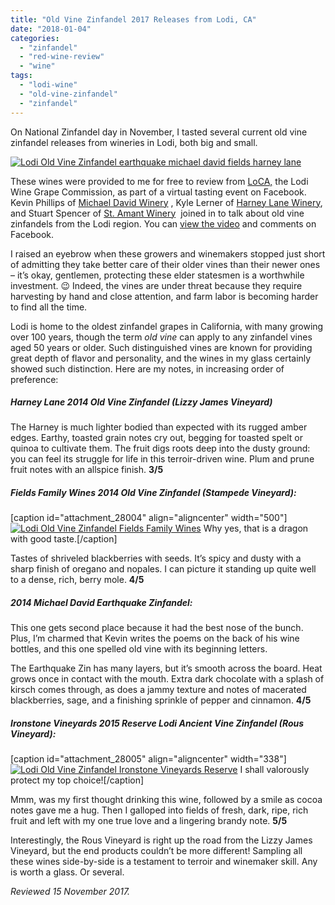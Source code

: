 ```yaml
---
title: "Old Vine Zinfandel 2017 Releases from Lodi, CA"
date: "2018-01-04"
categories: 
  - "zinfandel"
  - "red-wine-review"
  - "wine"
tags: 
  - "lodi-wine"
  - "old-vine-zinfandel"
  - "zinfandel"
---
```


On National Zinfandel day in November, I tasted several current old vine zinfandel releases from wineries in Lodi, both big and small.

[![Lodi Old Vine Zinfandel earthquake michael david fields harney lane](http://s3.amazonaws.com/thegourmez-wpmedia/2018/01/Lodi_Zin_003-500x342.jpg)](http://s3.amazonaws.com/thegourmez-wpmedia/2018/01/Lodi_Zin_003.jpg)

These wines were provided to me for free to review from [LoCA,](http://www.lodiwine.com/) the Lodi Wine Grape Commission, as part of a virtual tasting event on Facebook. Kevin Phillips of [Michael David Winery](https://www.facebook.com/MichaelDavidWinery/) , Kyle Lerner of [Harney Lane Winery](https://www.facebook.com/harneylane/), and Stuart Spencer of [St. Amant Winery](https://www.facebook.com/stamantwine/)  joined in to talk about old vine zinfandels from the Lodi region. You can [view the video](https://www.facebook.com/LodiWine/videos/10154850430205800/) and comments on Facebook.

I raised an eyebrow when these growers and winemakers stopped just short of admitting they take better care of their older vines than their newer ones – it’s okay, gentlemen, protecting these elder statesmen is a worthwhile investment. 😉 Indeed, the vines are under threat because they require harvesting by hand and close attention, and farm labor is becoming harder to find all the time.

Lodi is home to the oldest zinfandel grapes in California, with many growing over 100 years, though the term _old vine_ can apply to any zinfandel vines aged 50 years or older. Such distinguished vines are known for providing great depth of flavor and personality, and the wines in my glass certainly showed such distinction. Here are my notes, in increasing order of preference:

##### Harney Lane 2014 Old Vine Zinfandel (Lizzy James Vineyard)

The Harney is much lighter bodied than expected with its rugged amber edges. Earthy, toasted grain notes cry out, begging for toasted spelt or quinoa to cultivate them. The fruit digs roots deep into the dusty ground: you can feel its struggle for life in this terroir-driven wine. Plum and prune fruit notes with an allspice finish. **3/5**

##### Fields Family Wines 2014 Old Vine Zinfandel (Stampede Vineyard):

\[caption id="attachment\_28004" align="aligncenter" width="500"\][![Lodi Old Vine Zinfandel Fields Family Wines](http://s3.amazonaws.com/thegourmez-wpmedia/2018/01/Lodi_Zin_001-500x500.jpg)](http://s3.amazonaws.com/thegourmez-wpmedia/2018/01/Lodi_Zin_001.jpg) Why yes, that is a dragon with good taste.\[/caption\]

Tastes of shriveled blackberries with seeds. It’s spicy and dusty with a sharp finish of oregano and nopales. I can picture it standing up quite well to a dense, rich, berry mole. **4/5**

##### 2014 Michael David Earthquake Zinfandel:

This one gets second place because it had the best nose of the bunch. Plus, I’m charmed that Kevin writes the poems on the back of his wine bottles, and this one spelled old vine with its beginning letters.

The Earthquake Zin has many layers, but it’s smooth across the board. Heat grows once in contact with the mouth. Extra dark chocolate with a splash of kirsch comes through, as does a jammy texture and notes of macerated blackberries, sage, and a finishing sprinkle of pepper and cinnamon. **4/5**

##### Ironstone Vineyards 2015 Reserve Lodi Ancient Vine Zinfandel (Rous Vineyard):

\[caption id="attachment\_28005" align="aligncenter" width="338"\][![Lodi Old Vine Zinfandel Ironstone Vineyards Reserve](http://s3.amazonaws.com/thegourmez-wpmedia/2018/01/Lodi_Zin_002-338x500.jpg)](http://s3.amazonaws.com/thegourmez-wpmedia/2018/01/Lodi_Zin_002.jpg) I shall valorously protect my top choice!\[/caption\]

Mmm, was my first thought drinking this wine, followed by a smile as cocoa notes gave me a hug. Then I galloped into fields of fresh, dark, ripe, rich fruit and left with my one true love and a lingering brandy note. **5/5**

Interestingly, the Rous Vineyard is right up the road from the Lizzy James Vineyard, but the end products couldn’t be more different! Sampling all these wines side-by-side is a testament to terroir and winemaker skill. Any is worth a glass. Or several.

_Reviewed 15 November 2017._
